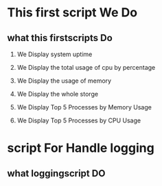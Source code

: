 # This first script We Do

## what this firstscripts Do
1. We Display system uptime  
2. We Display the total usage of cpu by percentage  

3. We Display the usage of memory 
4. We Display the whole storge
5. We Display Top 5 Processes by Memory Usage
6. We Display Top 5 Processes by CPU Usage

# script For Handle logging

## what loggingscript DO